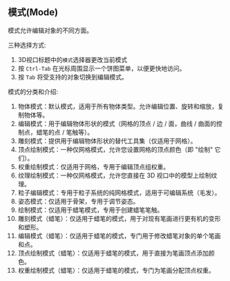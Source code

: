 ## 模式(Mode)

模式允许编辑对象的不同方面。

三种选择方式:

1. 3D视口标题中的`模式`选择器更改当前模式
2. 按 `Ctrl-Tab` 在光标周围显示一个饼图菜单，以便更快地访问。
3. 按 `Tab` 将受支持的对象切换到编辑模式。

模式的分类和介绍:

1. 物体模式：默认模式，适用于所有物体类型。允许编辑位置、旋转和缩放，复制物体等。
2. 编辑模式：用于编辑物体形状的模式（网格的顶点 / 边 / 面，曲线 / 曲面的控制点，蜡笔的点 / 笔触等）。
3. 雕刻模式：提供用于编辑物体形状的替代工具集（仅适用于网格）。
4. 顶点绘制模式：一种仅网格模式，允许您设置网格的顶点颜色（即 "绘制" 它们）。
5. 权重绘制模式：仅适用于网格，专用于编辑顶点组权重。
6. 纹理绘制模式：一种仅网格模式，允许您直接在 3D 视口中的模型上绘制纹理。
7. 粒子编辑模式：专用于粒子系统的纯网格模式，适用于可编辑系统（毛发）。
8. 姿态模式：仅适用于骨架，专用于调节姿态。
9. 绘制模式：仅适用于蜡笔模式，专用于创建蜡笔笔触。
10. 雕刻模式（蜡笔）：仅适用于蜡笔的模式，用于对现有笔画进行更有机的变形和塑形。
11. 编辑模式（蜡笔）：仅适用于蜡笔的模式，专门用于修改蜡笔对象的单个笔画和点。
12. 顶点绘制模式（蜡笔）：仅适用于蜡笔的模式，用于直接为笔画顶点添加颜色。
13. 权重绘制模式（蜡笔）：仅适用于蜡笔的模式，专门为笔画分配顶点权重。

